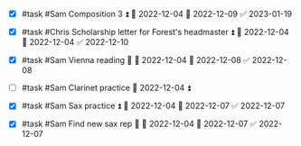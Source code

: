 - [x] #task #Sam Composition 3 ⏫ 🛫 2022-12-04 📅 2022-12-09 ✅ 2023-01-19
- [x] #task #Chris Scholarship letter for Forest's headmaster ⏫ 🛫 2022-12-04 📅 2022-12-04 ✅ 2022-12-10
- [x] #task #Sam Vienna reading 🔼 🛫 2022-12-04 📅 2022-12-08 ✅ 2022-12-08
- [ ] #task #Sam Clarinet practice 🛫 2022-12-04 ⏫ 
- [x] #task #Sam Sax practice ⏫ 🛫 2022-12-04 📅 2022-12-07 ✅ 2022-12-07
- [x] #task #Sam Find new sax rep 🔼 🛫 2022-12-04 📅 2022-12-07 ✅ 2022-12-07

